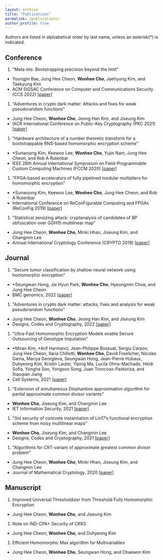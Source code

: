 ```yaml
---
layout: archive
title: "Publications"
permalink: /publications/
author_profile: true
---
```


Authors are listed in alphabetical order by last name, unless an asterisk(*) is indicated.

## Conference

1. "Meta-bts: Bootstrapping precision beyond the limit"
- Youngjin Bae, Jung Hee Cheon, **Wonhee Cho**, Jaehyung Kim, and Taekyung Kim
- ACM SIGSAC Conference on Computer and Communications Security (CCS 2022) [[paper]](https://dl.acm.org/doi/abs/10.1145/3548606.3560696)

1. "Adventures in crypto dark matter: Attacks and fixes for weak pseudorandom functions"
- Jung Hee Cheon, **Wonhee Cho**, Jeong Han Kim, and Jiseung Kim
- IACR International Conference on Public-Key Cryptography (PKC 2021) [[paper]](https://link.springer.com/chapter/10.1007/978-3-030-75248-4_26)

1. "Hardware architecture of a number theoretic transform for a bootstrappable RNS-based homomorphic encryption scheme"
- \*Sunwoong Kim, Keewoo Lee, **Wonhee Cho**, Yujin Nam, Jung Hee Cheon, and Rob A Rutenbar
- IEEE 28th Annual International Symposium on Field-Programmable Custom Computing Machines (FCCM 2020) [[paper]](https://ieeexplore.ieee.org/abstract/document/9114594)

1. "FPGA-based accelerators of fully pipelined modular multipliers for homomorphic encryption"
- \*Sunwoong Kim, Keewoo Lee, **Wonhee Cho**, Jung Hee Cheon, and Rob A Rutenbar
- International Conference on ReConFigurable Computing and FPGAs (ReConFig 2019) [[paper]](https://ieeexplore.ieee.org/abstract/document/8994793)

1. "Statistical zeroizing attack: cryptanalysis of candidates of BP obfuscation over GGH15 multilinear map"
- Jung Hee Cheon, **Wonhee Cho**, Minki Hhan, Jiseung Kim, and Changmin Lee
-  Annual International Cryptology Conference (CRYPTO 2019) [[paper]](https://link.springer.com/chapter/10.1007/978-3-030-26954-8_9)

## Journal

1. "Secure tumor classification by shallow neural network using homomorphic encryption"
- \*Seungwan Hong, Jai Hyun Park, **Wonhee Cho**, Hyeongmin Choe, and Jung Hee Cheon
- BMC genomics, 2022 [[paper]](https://bmcgenomics.biomedcentral.com/articles/10.1186/s12864-022-08469-w)

1. "Adventures in crypto dark matter: attacks, fixes and analysis for weak pseudorandom functions"
- Jung Hee Cheon, **Wonhee Cho**, Jeong Han Kim, and Jiseung Kim
- Designs, Codes and Cryptography, 2022 [[paper]](https://link.springer.com/article/10.1007/s10623-022-01071-x)


1. "Ultra-Fast Homomorphic Encryption Models enable Secure Outsourcing of Genotype Imputation"  
- \*Miran Kim, \*Arif Harmanci, Jean-Philippe Bossuat, Sergiu Carpov, Jung Hee Cheon, Ilaria Chillotti, **Wonhee Cho**, David Froelicher, Nicolas Gama, Mariya Georgieva, Seungwan Hong, Jean-Pierre Hubaux, Duhyeong Kim, Kristin Lauter, Yiping Ma, Lucila Ohno-Machado, Heidi Sofia, Yongha Son, Yongsoo Song, Juan Troncoso-Pastoriza, and Xiaoqian Jiang
- Cell Systems, 2021 [[paper]](https://www.sciencedirect.com/science/article/pii/S240547122100288X)

1. "Extension of simultaneous Diophantine approximation algorithm for partial approximate common divisor variants"
- **Wonhee Cho**, Jiseung Kim, and Changmin Lee
- IET Information Security, 2021 [[paper]](https://ietresearch.onlinelibrary.wiley.com/doi/full/10.1049/ise2.12032)

1. "(In) security of concrete instantiation of Lin17’s functional encryption scheme from noisy multilinear maps"
- **Wonhee Cho**, Jiseung Kim, and Changmin Lee
- Designs, Codes and Cryptography, 2021 [[paper]](https://link.springer.com/article/10.1007/s10623-021-00854-y)

1. "Algorithms for CRT-variant of approximate greatest common divisor problem"
- Jung Hee Cheon, **Wonhee Cho**, Minki Hhan, Jiseung Kim, and Changmin Lee
- Journal of Mathematical Cryptology, 2020 [[paper]](https://www.degruyter.com/document/doi/10.1515/jmc-2019-0031/html)

## Manuscript

1. Improved Universal Thresholdizer from Threshold Fully Homomorphic Encryption
- Jung Hee Cheon, **Wonhee Cho**, and Jiseung Kim

1. Note on IND-CPA+ Security of CKKS 
- Jung Hee Cheon, **Wonhee Cho**, and Duhyeong Kim

1. Efficient Homomorphic Max algorithm for Multivariables
- Jung Hee Cheon, **Wonhee Cho**, Seungwan Hong, and Chaewon Kim
